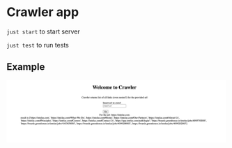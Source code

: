 # Crawler app

`just start` to start server

`just test` to run tests

## Example
![alt text](https://github.com/Tommytto/crawler/blob/main/imgs/example.png?raw=true)


